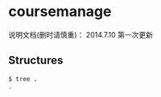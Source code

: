 coursemanage
============

说明文档(删时请慎重)：
    2014.7.10     第一次更新



Structures
----------

``` bash
$ tree .
.

```
